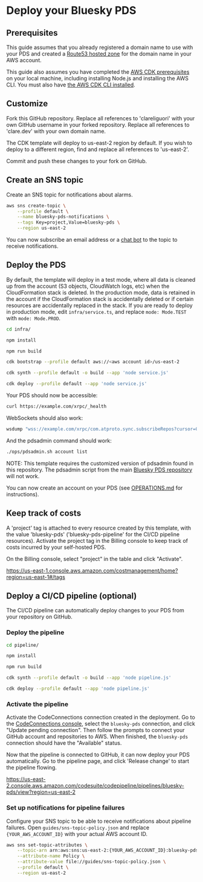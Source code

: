 # Deploy your Bluesky PDS

## Prerequisites

This guide assumes that you already registered a domain name to use with your PDS and created a
[Route53 hosted zone](https://docs.aws.amazon.com/Route53/latest/DeveloperGuide/AboutHZWorkingWith.html)
for the domain name in your AWS account.

This guide also assumes you have completed the
[AWS CDK prerequisites](https://docs.aws.amazon.com/cdk/v2/guide/prerequisites.html)
on your local machine, including installing Node.js and installing the AWS CLI.
You must also have [the AWS CDK CLI installed](https://docs.aws.amazon.com/cdk/v2/guide/getting_started.html).

## Customize

Fork this GitHub repository.
Replace all references to 'clareliguori' with your own GitHub username in your forked repository.
Replace all references to 'clare.dev' with your own domain name.

The CDK template will deploy to us-east-2 region by default. If you wish to deploy to a different region,
find and replace all references to 'us-east-2'.

Commit and push these changes to your fork on GitHub.

## Create an SNS topic

Create an SNS topic for notifications about alarms.

```bash
aws sns create-topic \
    --profile default \
    --name bluesky-pds-notifications \
    --tags Key=project,Value=bluesky-pds \
    --region us-east-2
```

You can now subscribe an email address or a
[chat bot](https://docs.aws.amazon.com/chatbot/latest/adminguide/setting-up.html)
to the topic to receive notifications.

## Deploy the PDS

By default, the template will deploy in a test mode, where all data is cleaned up
from the account (S3 objects, CloudWatch logs, etc) when the CloudFormation stack is
deleted. In the production mode, data is retained in the account if the CloudFormation
stack is accidentally deleted or if certain resources are accidentally replaced in
the stack.  If you are ready to deploy in production mode, edit `infra/service.ts`,
and replace `mode: Mode.TEST` with `mode: Mode.PROD`.

```bash
cd infra/

npm install

npm run build

cdk bootstrap --profile default aws://<aws account id>/us-east-2

cdk synth --profile default -o build --app 'node service.js'

cdk deploy --profile default --app 'node service.js'
```

Your PDS should now be accessible:

```bash
curl https://example.com/xrpc/_health
```

WebSockets should also work:

```bash
wsdump "wss://example.com/xrpc/com.atproto.sync.subscribeRepos?cursor=0"
```

And the pdsadmin command should work:

```bash
./ops/pdsadmin.sh account list
```
NOTE: This template requires the customized version of pdsadmin found in this repository.
The pdsadmin script from the main [Bluesky PDS repository](https://github.com/bluesky-social/pds) will not work.

You can now create an account on your PDS (see [OPERATIONS.md](OPERATIONS.md) for instructions).

## Keep track of costs

A 'project' tag is attached to every resource created by this template,
with the value 'bluesky-pds' ('bluesky-pds-pipeline' for the CI/CD pipeline resources).
Activate the project tag in the Billing console to keep track of costs
incurred by your self-hosted PDS.

On the Billing console, select "project" in the table and click "Activate".

https://us-east-1.console.aws.amazon.com/costmanagement/home?region=us-east-1#/tags

## Deploy a CI/CD pipeline (optional)

The CI/CD pipeline can automatically deploy changes to your PDS from your repository on GitHub.

### Deploy the pipeline

```bash
cd pipeline/

npm install

npm run build

cdk synth --profile default -o build --app 'node pipeline.js'

cdk deploy --profile default --app 'node pipeline.js'
```

### Activate the pipeline

Activate the CodeConnections connection created in the deployment.
Go to the [CodeConnections console](https://console.aws.amazon.com/codesuite/settings/connections?region=us-east-2),
select the `bluesky-pds` connection, and click "Update pending connection".
Then follow the prompts to connect your GitHub account and repositories to AWS.
When finished, the `bluesky-pds` connection should have the "Available" status.

Now that the pipeline is connected to GitHub, it can now deploy your PDS automatically.
Go to the pipeline page, and click 'Release change' to start the pipeline flowing.

https://us-east-2.console.aws.amazon.com/codesuite/codepipeline/pipelines/bluesky-pds/view?region=us-east-2

### Set up notifications for pipeline failures

Configure your SNS topic to be able to receive notifications about pipeline failures.
Open `guides/sns-topic-policy.json` and replace `{YOUR_AWS_ACCOUNT_ID}` with your actual AWS account ID.

```bash
aws sns set-topic-attributes \
    --topic-arn arn:aws:sns:us-east-2:{YOUR_AWS_ACCOUNT_ID}:bluesky-pds-notifications \
    --attribute-name Policy \
    --attribute-value file://guides/sns-topic-policy.json \
    --profile default \
    --region us-east-2
```
